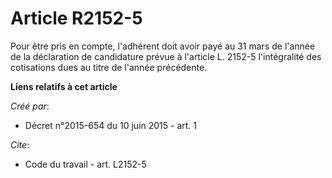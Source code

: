 # Article R2152-5

Pour être pris en compte, l'adhérent doit avoir payé au 31 mars de l'année de la déclaration de candidature prévue à
l'article L. 2152-5 l'intégralité des cotisations dues au titre de l'année précédente.

**Liens relatifs à cet article**

_Créé par_:

  - Décret n°2015-654 du 10 juin 2015 - art. 1

_Cite_:

  - Code du travail - art. L2152-5
